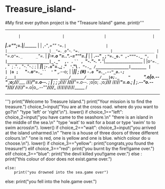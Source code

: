 # Treasure_island-
#My first ever python project is the "Treasure Island" game.
print(r'''
*******************************************************************************
          |                   |                  |                     |
 _________|________________.=""_;=.______________|_____________________|_______
|                   |  ,-"_,=""     `"=.|                  |
|___________________|__"=._o`"-._        `"=.______________|___________________
          |                `"=._o`"=._      _`"=._                     |
 _________|_____________________:=._o "=._."_.-="'"=.__________________|_______
|                   |    __.--" , ; `"=._o." ,-"""-._ ".   |
|___________________|_._"  ,. .` ` `` ,  `"-._"-._   ". '__|___________________
          |           |o`"=._` , "` `; .". ,  "-._"-._; ;              |
 _________|___________| ;`-.o`"=._; ." ` '`."\ ` . "-._ /_______________|_______
|                   | |o ;    `"-.o`"=._``  '` " ,__.--o;   |
|___________________|_| ;     (#) `-.o `"=.`_.--"_o.-; ;___|___________________
____/______/______/___|o;._    "      `".o|o_.--"    ;o;____/______/______/____
/______/______/______/_"=._o--._        ; | ;        ; ;/______/______/______/_
____/______/______/______/__"=._o--._   ;o|o;     _._;o;____/______/______/____
/______/______/______/______/____"=._o._; | ;_.--"o.--"_/______/______/______/_
____/______/______/______/______/_____"=.o|o_.--""___/______/______/______/____
/______/______/______/______/______/______/______/______/______/______/_____ /
*******************************************************************************
''') 
print("Welcome to Treasure Island.")
print("Your mission is to find the treasure.")
choice_1=input("You are at the cross road. where do you want to go?\n"
               "type 'left' or 'right'\n"). lower()
if choice_1=="left":
    choice_2=input("you have came to the seashore.\n"
                   "there is an island in the middle of the sea.\n"
                   "type 'wait' to wait for a boat or type 'swim' to to swim across\n"). lower()
    if choice_2=="wait":
        choice_3=input("you arrived at the island unharmed.\n"
                       "here is a house of three doors of three different colours.\n"
                       "one is red, one is yellow and one is blue. which colour do u choose.\n"). lower()
        if choice_3=="yellow":
            print("congrats,you found the treasure!")
        elif choice_3=="red":
            print("you burnt by the fire!!game over.")
        elif choice_3=="blue":
            print("the devil killed you!!game over.")
        else :
            print("this colour of door does not exist.game over.")

    else:
        print("you drowned into the sea.game over")

else:
    print("you fell into the hole.game over.")
